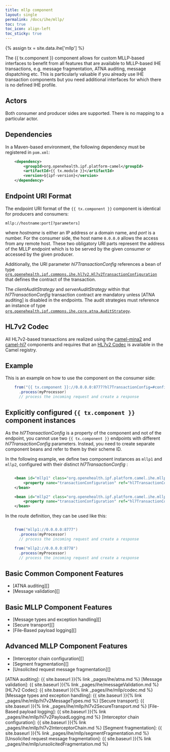 ```yaml
---
title: mllp component
layout: single
permalink: /docs/ihe/mllp/
toc: true
toc_icon: align-left
toc_sticky: true
---
```


{% assign tx = site.data.ihe['mllp'] %}

The {{ tx.component }} component allows for custom MLLP-based interfaces to benefit from all features that are available to
MLLP-based IHE transactions, e.g. message fragmentation, ATNA auditing, message dispatching etc.
This is particularly valuable if you already use IHE transaction components but you need additional interfaces for
which there is no defined IHE profile.

## Actors

Both consumer and producer sides are supported. There is no mapping to a particular actor.

## Dependencies

In a Maven-based environment, the following dependency must be registered in `pom.xml`:

```xml
    <dependency>
        <groupId>org.openehealth.ipf.platform-camel</groupId>
        <artifactId>{{ tx.module }}</artifactId>
        <version>${ipf-version}</version>
    </dependency>
```

## Endpoint URI Format

The endpoint URI format of the `{{ tx.component }}` component is identical for producers and consumers:

```
mllp://hostname:port[?parameters]
```

where *hostname* is either an IP address or a domain name, and *port* is a number. For the consumer side, the host name
`0.0.0.0` allows the access from any remote host.
These two obligatory URI parts represent the address of the MLLP endpoint which is to be served by the given consumer or
accessed by the given producer.

Additionally, the URI parameter *hl7TransactionConfig* references a bean of type
[`org.openehealth.ipf.commons.ihe.hl7v2.Hl7v2TransactionConfiguration`](../apidocs/org/openehealth/ipf/commons/ihe/hl7v2/Hl7v2TransactionConfiguration.html)
that defines the contract of the transaction.

The *clientAuditStrategy* and *serverAuditStrategy* within that *hl7TransactionConfig* transaction contract are mandatory unless [ATNA auditing]
is disabled in the endpoints. The audit strategies must reference an instance of type
[`org.openehealth.ipf.commons.ihe.core.atna.AuditStrategy`](../apidocs/org/openehealth/ipf/commons/ihe/core/atna/MllpAuditStrategy.html).


## HL7v2 Codec

All HL7v2-based transactions are realized using the [camel-mina2](https://camel.apache.org/mina2.html) and [camel-hl7](https://camel.apache.org/hl7.html)
components and requires that an [HL7v2 Codec](codec.html) is available in the Camel registry.


## Example

This is an example on how to use the component on the consumer side:

```java
    from("{{ tx.component }}://0.0.0.0:8777?hl7TransactionConfig=#config")
      .process(myProcessor)
      // process the incoming request and create a response
```


## Explicitly configured `{{ tx.component }}` component instances

As the *hl7TransactionConfig* is a property of the component and not of the endpoint, you cannot use two `{{ tx.component }}` endpoints
with different *hl7TransactionConfig* parameters. Instead, you need to create separate component beans and refer to them by their
scheme ID.

In the following example, we define two component instances as `mllp1` and `mllp2`, configured with their distinct *hl7TransactionConfig* :

```xml

    <bean id="mllp1" class="org.openehealth.ipf.platform.camel.ihe.mllp.custom.CustomMllpComponent">
        <property name="transactionConfiguration" ref="hl7TransactionConfig1"/>
    </bean>

    <bean id="mllp2" class="org.openehealth.ipf.platform.camel.ihe.mllp.custom.CustomMllpComponent">
        <property name="transactionConfiguration" ref="hl7TransactionConfig2"/>
    </bean>

```

In the route definition, they can be used like this:

```java

    from("mllp1://0.0.0.0:8777")
      .process(myProcessor)
      // process the incoming request and create a response

    from("mllp2://0.0.0.0:8778")
      .process(myProcessor)
      // process the incoming request and create a response
```


## Basic Common Component Features

* [ATNA auditing][]
* [Message validation][]

## Basic MLLP Component Features

* [Message types and exception handling][]
* [Secure transport][]
* [File-Based payload logging][]

## Advanced MLLP Component Features

* [Interceptor chain configuration][]
* [Segment fragmentation][]
* [Unsolicited request message fragmentation][]


[ATNA auditing]: {{ site.baseurl }}{% link _pages/ihe/atna.md %}
[Message validation]: {{ site.baseurl }}{% link _pages/ihe/messageValidation.md %}
[HL7v2 Codec]: {{ site.baseurl }}{% link _pages/ihe/mllp/codec.md %}
[Message types and exception handling]: {{ site.baseurl }}{% link _pages/ihe/mllp/hl7v2MessageTypes.md %}
[Secure transport]: {{ site.baseurl }}{% link _pages/ihe/mllp/hl7v2SecureTransport.md %}
[File-Based payload logging]: {{ site.baseurl }}{% link _pages/ihe/mllp/hl7v2PayloadLogging.md %}
[Interceptor chain configuration]: {{ site.baseurl }}{% link _pages/ihe/mllp/hl7v2InterceptorChain.md %}
[Segment fragmentation]: {{ site.baseurl }}{% link _pages/ihe/mllp/segmentFragmentation.md %}
[Unsolicited request message fragmentation]: {{ site.baseurl }}{% link _pages/ihe/mllp/unsolicitedFragmentation.md %}

